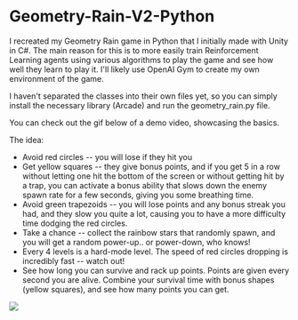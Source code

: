 # Geometry-Rain-V2-Python
I recreated my Geometry Rain game in Python that I initially made with Unity in C#.  The main reason for this is to more easily train Reinforcement Learning agents using various algorithms to play the game and see how well they learn to play it.  I'll likely use OpenAI Gym to create my own environment of the game.

I haven't separated the classes into their own files yet, so you can simply install the necessary library (Arcade) and run the geometry_rain.py file.

You can check out the gif below of a demo video, showcasing the basics.

The idea:
- Avoid red circles -- you will lose if they hit you
- Get yellow squares -- they give bonus points, and if you get 5 in a row without letting one hit the bottom of the screen or without getting hit by a trap, you can activate a bonus ability that slows down the enemy spawn rate for a few seconds, giving you some breathing time.
- Avoid green trapezoids -- you will lose points and any bonus streak you had, and they slow you quite a lot, causing you to have a more difficulty time dodging the red circles.
- Take a chance -- collect the rainbow stars that randomly spawn, and you will get a random power-up.. or power-down, who knows!
- Every 4 levels is a hard-mode level.  The speed of red circles dropping is incredibly fast -- watch out!
- See how long you can survive and rack up points.  Points are given every second you are alive.  Combine your survival time with bonus shapes (yellow squares), and see how many points you can get.

![](geometry_rain_demo_gif.gif)
